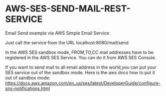 # AWS-SES-SEND-MAIL-REST-SERVICE
Email Send example via AWS Simple Email Service


Just call the service from the URL localhost:8080/mail/send

In the AWS SES sandbox mode, FROM,TO,CC mail addresses have to be registered in the AWS SES Service.
You can do it from AWS SES Console.

If you want to send mail to all email address in the world,you can put your SES service out of the sandbox mode.
Here is the aws docs how to put it out of sandbox mode:
https://docs.aws.amazon.com/en_us/ses/latest/DeveloperGuide/configure-sns-notifications.html
